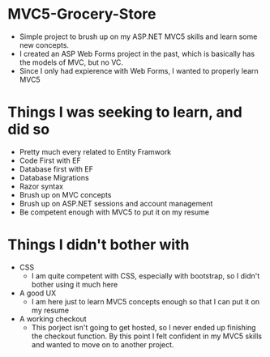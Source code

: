 # MVC5-Grocery-Store
- Simple project to brush up on my ASP.NET MVC5 skills and learn some new concepts.
- I created an ASP Web Forms project in the past, which is basically has the models of MVC, but no VC.
- Since I only had expierence with Web Forms, I wanted to properly learn MVC5

# Things I was seeking  to learn, and did so
- Pretty much every related to Entity Framwork
- Code First with EF
- Database first with EF
- Database Migrations
- Razor syntax
- Brush up on MVC concepts
- Brush up on ASP.NET sessions and account management
- Be competent enough with MVC5 to put it on my resume

# Things I didn't bother with
- CSS
  - I am quite competent with CSS, especially with bootstrap, so I didn't bother using it much here
- A good UX 
  - I am here just to learn MVC5 concepts enough so that I can put it on my resume
- A working checkout
  - This porject isn't going to get hosted, so I never ended up finishing the checkout function. By this point I felt confident in my MVC5 skills and wanted to move on to another project.

